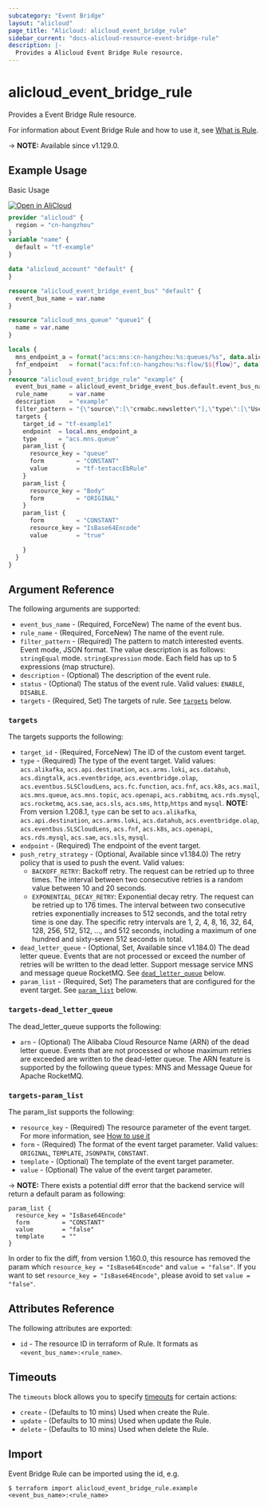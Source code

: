 ```yaml
---
subcategory: "Event Bridge"
layout: "alicloud"
page_title: "Alicloud: alicloud_event_bridge_rule"
sidebar_current: "docs-alicloud-resource-event-bridge-rule"
description: |-
  Provides a Alicloud Event Bridge Rule resource.
---
```


# alicloud_event_bridge_rule

Provides a Event Bridge Rule resource.

For information about Event Bridge Rule and how to use it, see [What is Rule](https://www.alibabacloud.com/help/en/eventbridge/latest/createrule-6).

-> **NOTE:** Available since v1.129.0.

## Example Usage

Basic Usage

<div style="display: block;margin-bottom: 40px;"><div class="oics-button" style="float: right;position: absolute;margin-bottom: 10px;">
  <a href="https://api.aliyun.com/terraform?resource=alicloud_event_bridge_rule&exampleId=7f7ab0bb-cb71-9813-c11f-ff55ad4c6d7f4f9120a4&activeTab=example&spm=docs.r.event_bridge_rule.0.7f7ab0bbcb&intl_lang=EN_US" target="_blank">
    <img alt="Open in AliCloud" src="https://img.alicdn.com/imgextra/i1/O1CN01hjjqXv1uYUlY56FyX_!!6000000006049-55-tps-254-36.svg" style="max-height: 44px; max-width: 100%;">
  </a>
</div></div>

```terraform
provider "alicloud" {
  region = "cn-hangzhou"
}
variable "name" {
  default = "tf-example"
}

data "alicloud_account" "default" {
}

resource "alicloud_event_bridge_event_bus" "default" {
  event_bus_name = var.name
}

resource "alicloud_mns_queue" "queue1" {
  name = var.name
}

locals {
  mns_endpoint_a = format("acs:mns:cn-hangzhou:%s:queues/%s", data.alicloud_account.default.id, alicloud_mns_queue.queue1.name)
  fnf_endpoint   = format("acs:fnf:cn-hangzhou:%s:flow/$${flow}", data.alicloud_account.default.id)
}
resource "alicloud_event_bridge_rule" "example" {
  event_bus_name = alicloud_event_bridge_event_bus.default.event_bus_name
  rule_name      = var.name
  description    = "example"
  filter_pattern = "{\"source\":[\"crmabc.newsletter\"],\"type\":[\"UserSignUp\", \"UserLogin\"]}"
  targets {
    target_id = "tf-example1"
    endpoint  = local.mns_endpoint_a
    type      = "acs.mns.queue"
    param_list {
      resource_key = "queue"
      form         = "CONSTANT"
      value        = "tf-testaccEbRule"
    }
    param_list {
      resource_key = "Body"
      form         = "ORIGINAL"
    }
    param_list {
      form         = "CONSTANT"
      resource_key = "IsBase64Encode"
      value        = "true"

    }
  }
}
```

## Argument Reference

The following arguments are supported:

* `event_bus_name` - (Required, ForceNew) The name of the event bus.
* `rule_name` - (Required, ForceNew) The name of the event rule.
* `filter_pattern` - (Required) The pattern to match interested events. Event mode, JSON format. The value description is as follows: `stringEqual` mode. `stringExpression` mode. Each field has up to 5 expressions (map structure).
* `description` - (Optional) The description of the event rule.
* `status` - (Optional) The status of the event rule. Valid values: `ENABLE`, `DISABLE`.
* `targets` - (Required, Set) The targets of rule. See [`targets`](#targets) below.

### `targets`

The targets supports the following:

* `target_id` - (Required, ForceNew) The ID of the custom event target.
* `type` - (Required) The type of the event target. Valid values: `acs.alikafka`, `acs.api.destination`, `acs.arms.loki`, `acs.datahub`, `acs.dingtalk`, `acs.eventbridge`, `acs.eventbridge.olap`, `acs.eventbus.SLSCloudLens`, `acs.fc.function`, `acs.fnf`, `acs.k8s`, `acs.mail`, `acs.mns.queue`, `acs.mns.topic`, `acs.openapi`, `acs.rabbitmq`, `acs.rds.mysql`, `acs.rocketmq`, `acs.sae`, `acs.sls`, `acs.sms`, `http`,`https` and `mysql`.
  **NOTE:** From version 1.208.1, `type` can be set to `acs.alikafka`, `acs.api.destination`, `acs.arms.loki`, `acs.datahub`, `acs.eventbridge.olap`, `acs.eventbus.SLSCloudLens`, `acs.fnf`, `acs.k8s`, `acs.openapi`, `acs.rds.mysql`, `acs.sae`, `acs.sls`, `mysql`.
* `endpoint` - (Required) The endpoint of the event target.
* `push_retry_strategy` - (Optional, Available since v1.184.0) The retry policy that is used to push the event. Valid values:
  - `BACKOFF_RETRY`: Backoff retry. The request can be retried up to three times. The interval between two consecutive retries is a random value between 10 and 20 seconds.
  - `EXPONENTIAL_DECAY_RETRY`: Exponential decay retry. The request can be retried up to 176 times. The interval between two consecutive retries exponentially increases to 512 seconds, and the total retry time is one day. The specific retry intervals are 1, 2, 4, 8, 16, 32, 64, 128, 256, 512, 512, ..., and 512 seconds, including a maximum of one hundred and sixty-seven 512 seconds in total.
* `dead_letter_queue` - (Optional, Set, Available since v1.184.0) The dead letter queue. Events that are not processed or exceed the number of retries will be written to the dead letter. Support message service MNS and message queue RocketMQ. See [`dead_letter_queue`](#targets-dead_letter_queue) below.
* `param_list` - (Required, Set) The parameters that are configured for the event target. See [`param_list`](#targets-param_list) below.

### `targets-dead_letter_queue`

The dead_letter_queue supports the following:

* `arn` - (Optional) The Alibaba Cloud Resource Name (ARN) of the dead letter queue. Events that are not processed or whose maximum retries are exceeded are written to the dead-letter queue. The ARN feature is supported by the following queue types: MNS and Message Queue for Apache RocketMQ.

### `targets-param_list`

The param_list supports the following:

* `resource_key` - (Required) The resource parameter of the event target. For more information, see [How to use it](https://www.alibabacloud.com/help/en/eventbridge/latest/event-target-parameters)
* `form` - (Required) The format of the event target parameter. Valid values: `ORIGINAL`, `TEMPLATE`, `JSONPATH`, `CONSTANT`.
* `template` - (Optional) The template of the event target parameter.
* `value` - (Optional) The value of the event target parameter.

-> **NOTE:** There exists a potential diff error that the backend service will return a default param as following:

```
param_list {
  resource_key = "IsBase64Encode"
  form         = "CONSTANT"
  value        = "false"
  template     = ""
}
```

In order to fix the diff, from version 1.160.0, this resource has removed the param which `resource_key = "IsBase64Encode"` and `value = "false"`.
If you want to set `resource_key = "IsBase64Encode"`, please avoid to set `value = "false"`.

## Attributes Reference

The following attributes are exported:

* `id` - The resource ID in terraform of Rule. It formats as `<event_bus_name>:<rule_name>`.

## Timeouts

The `timeouts` block allows you to specify [timeouts](https://developer.hashicorp.com/terraform/language/resources/syntax#operation-timeouts) for certain actions:

* `create` - (Defaults to 10 mins) Used when create the Rule.
* `update` - (Defaults to 10 mins) Used when update the Rule.
* `delete` - (Defaults to 10 mins) Used when delete the Rule.

## Import

Event Bridge Rule can be imported using the id, e.g.

```shell
$ terraform import alicloud_event_bridge_rule.example <event_bus_name>:<rule_name>
```
